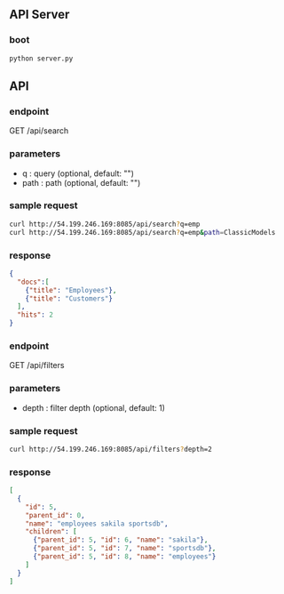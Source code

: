 ## API Server

### boot

```sh
python server.py
```

## API

### endpoint

GET /api/search

### parameters

- q : query (optional, default: "")
- path : path (optional, default: "")

### sample request

```sh
curl http://54.199.246.169:8085/api/search?q=emp
curl http://54.199.246.169:8085/api/search?q=emp&path=ClassicModels
```

### response
```json
{
  "docs":[
    {"title": "Employees"},
    {"title": "Customers"}
  ],
  "hits": 2
}
```

### endpoint

GET /api/filters

### parameters

- depth : filter depth (optional, default: 1)

### sample request

```sh
curl http://54.199.246.169:8085/api/filters?depth=2
```

### response
```json
[
  {
	"id": 5,
    "parent_id": 0,
	"name": "employees sakila sportsdb",
	"children": [
	  {"parent_id": 5, "id": 6, "name": "sakila"},
	  {"parent_id": 5, "id": 7, "name": "sportsdb"},
	  {"parent_id": 5, "id": 8, "name": "employees"}
	]
  }
]
```
